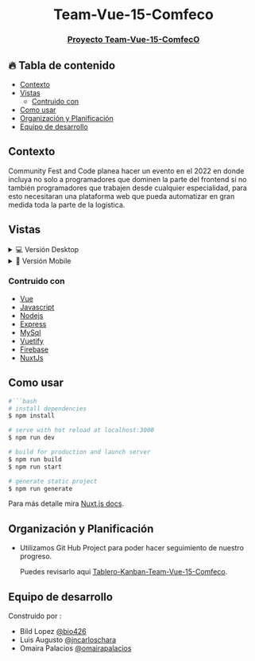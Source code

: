<h1 align="center">Team-Vue-15-Comfeco</h1>

<div align="center">
  <h3>
    <a href="http://54.80.141.168:3000/" target="_blank" >
      Proyecto Team-Vue-15-ComfecO
    </a>
  </h3>
</div>

## 🔥 Tabla de contenido

- [Contexto](#contexto)
- [Vistas](#vistas)
  - [Contruido con](#construido-con)
- [Como usar](#como-usar)
- [Organización y Planificación](#organización-y-planificación)
- [Equipo de desarrollo](#equipo-de-desarrollo)

## Contexto

Community Fest and Code planea hacer un evento en el 2022 en donde incluya no solo a programadores que dominen la parte del frontend si no también programadores que trabajen desde cualquier especialidad, para esto necesitaran una plataforma web que pueda automatizar en gran medida toda la parte de la logística.

## Vistas

<details>
  <summary>💻 Versión Desktop</summary>

![screenshot](https://i.imgur.com/2pAFLxm.png)
![screenshot](https://i.imgur.com/R5sBAUJ.png)
![screenshot](https://i.imgur.com/IOb2g38.png)
![screenshot](https://i.imgur.com/gHvyaLO.png)

</details>

<details>
  <summary>📱 Versión Mobile</summary>

![screenshot](https://i.imgur.com/3TJA64F.png)
<br>
![screenshot](https://i.imgur.com/ZPgD3xt.png)

</details>

### Contruido con

- [Vue](https://vuejs.org/)
- [Javascript](https://developer.mozilla.org/es/docs/Web/JavaScript)
- [Nodejs](https://nodejs.org)
- [Express](https://expressjs.com)
- [MySql](https://www.mysql.com/)
- [Vuetify](https://vuetifyjs.com/en/)
- [Firebase](https://firebase.google.com/)
- [NuxtJs](https://nuxtjs.org)

## Como usar

```bash
#```bash
# install dependencies
$ npm install

# serve with hot reload at localhost:3000
$ npm run dev

# build for production and launch server
$ npm run build
$ npm run start

# generate static project
$ npm run generate
```
Para más detalle mira [Nuxt.js docs](https://nuxtjs.org).

## Organización y Planificación


- Utilizamos Git Hub Project para poder hacer seguimiento de nuestro progreso.

  Puedes revisarlo aqui [Tablero-Kanban-Team-Vue-15-Comfeco](https://github.com/Comunidad-de-Programadores/Team-Vue-15-Comfeco/projects/1).
## Equipo de desarrollo

Construido por :

- Bild Lopez [@bio426](https://github.com/bio426)
- Luis Augusto [@jncarloschara](https://github.com/lagcamgc)
- Omaira Palacios [@omairapalacios](https://github.com/omairapalacios)

